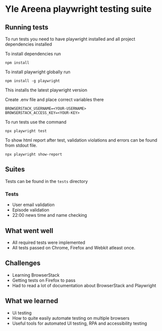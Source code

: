 # Yle Areena playwright testing suite

## Running tests

To run tests you need to have playwright installed and all project dependencies installed

To install dependencies run

```
npm install
```

To install playwright globally run

```
npm install -g playwright
```

This installs the latest playwright version

Create .env file and place correct variables there

```
BROWSERSTACK_USERNAME=<YOUR-USERNAME>
BROWSERSTACK_ACCESS_KEY=<YOUR-KEY>
```

To run tests use the command

```
npx playwright test
```

To show html report after test, validation violations and errors can be found from stdout file.

```
npx playwright show-report
```

## Suites

Tests can be found in the `tests` directory

### Tests

- User email validation
- Episode validation
- 22:00 news time and name checking

## What went well

- All required tests were implemented
- All tests passed on Chrome, Firefox and Webkit atleast once.

## Challenges

- Learning BrowserStack
- Getting tests on Firefox to pass
- Had to read a lot of documentation about BrowserStack and Playwright

## What we learned

- Ui testing
- How to quite easily automate testing on multiple browsers
- Useful tools for automated UI testing, RPA and accessibility testing
